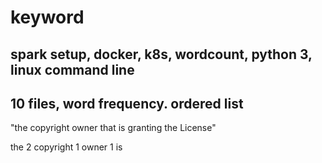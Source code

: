 # keyword
## spark setup, docker, k8s, wordcount, python 3, linux command line
## 10 files, word frequency. ordered list


"the copyright owner that is granting the License"

the 2
copyright 1
owner 1 
is
